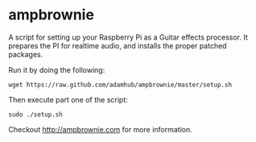 ampbrownie
==========

A script for setting up your Raspberry Pi as a Guitar effects processor.
It prepares the PI for realtime audio, and installs the proper patched packages. 

Run it by doing the following:

    wget https://raw.github.com/adamhub/ampbrownie/master/setup.sh

Then execute part one of the script:

    sudo ./setup.sh

Checkout <http://ampbrownie.com> for more information. 
